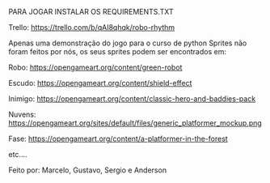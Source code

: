 PARA JOGAR INSTALAR OS REQUIREMENTS.TXT


Trello: https://trello.com/b/qAI8qhqk/robo-rhythm

Apenas uma demonstração do jogo para o curso de python
Sprites não foram feitos por nós, os seus sprites podem ser encontrados em:

Robo: https://opengameart.org/content/green-robot

Escudo: https://opengameart.org/content/shield-effect

Inimigo: https://opengameart.org/content/classic-hero-and-baddies-pack

Nuvens: https://opengameart.org/sites/default/files/generic_platformer_mockup.png

Fase: https://opengameart.org/content/a-platformer-in-the-forest

etc....

Feito por: Marcelo, Gustavo, Sergio e Anderson
